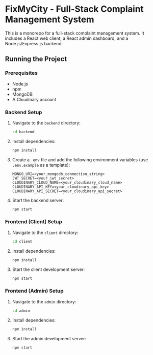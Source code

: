 # FixMyCity - Full-Stack Complaint Management System

This is a monorepo for a full-stack complaint management system. It includes a React web client, a React admin dashboard, and a Node.js/Express.js backend.

## Running the Project

### Prerequisites

- Node.js
- npm
- MongoDB
- A Cloudinary account

### Backend Setup

1.  Navigate to the `backend` directory:
    ```sh
    cd backend
    ```
2.  Install dependencies:
    ```sh
    npm install
    ```
3.  Create a `.env` file and add the following environment variables (use `.env.example` as a template):
    ```
    MONGO_URI=<your_mongodb_connection_string>
    JWT_SECRET=<your_jwt_secret>
    CLOUDINARY_CLOUD_NAME=<your_cloudinary_cloud_name>
    CLOUDINARY_API_KEY=<your_cloudinary_api_key>
    CLOUDINARY_API_SECRET=<your_cloudinary_api_secret>
    ```
4.  Start the backend server:
    ```sh
    npm start
    ```

### Frontend (Client) Setup

1.  Navigate to the `client` directory:
    ```sh
    cd client
    ```
2.  Install dependencies:
    ```sh
    npm install
    ```
3.  Start the client development server:
    ```sh
    npm start
    ```

### Frontend (Admin) Setup

1.  Navigate to the `admin` directory:
    ```sh
    cd admin
    ```
2.  Install dependencies:
    ```sh
    npm install
    ```
3.  Start the admin development server:
    ```sh
    npm start
    ```